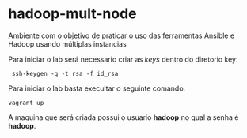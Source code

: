# hadoop-mult-node
Ambiente com o objetivo de praticar o uso das ferramentas Ansible e Hadoop usando múltiplas instancias

Para iniciar o lab será necessario criar as _keys_ dentro do diretorio key:

```shell
 ssh-keygen -q -t rsa -f id_rsa
```

Para iniciar o lab basta execultar o seguinte comando:

```shell
vagrant up
```

A maquina que será criada possui o usuario **hadoop** no qual a senha é **hadoop**.
